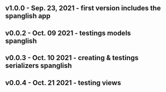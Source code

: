 ## v1.0.0 - Sep. 23, 2021 - first version includes the spanglish app
## v0.0.2 - Oct. 09 2021 - testings models spanglish
## v0.0.3 - Oct. 10 2021 - creating & testings serializers spanglish
## v0.0.4 - Oct. 21 2021 - testing views
